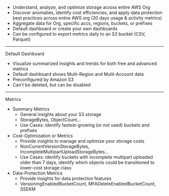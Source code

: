 - Understand, analyze, and optimize storage across entire AWS Org
- Discover anomalies, identify cost efficiencies, and apply data protection best practices across entire AWS org (30 days usage & activity metrics)
- Aggregate data for Org, specific accs, regions, buckets, or prefixes
- Default dashboard or create your own dashboards
- Can be configured to export metrics daily to an S3 bucket (CSV, Parquet)
---
Default Dashboard
- Visualize summarized insights and trends for both free and advanced metrics
- Default dashboard shows Multi-Region and Multi-Account data
- Preconfigured by Amazon S3
- Can't be deleted, but can be disabled
---
Metrics
- Summary Metrics
	- General insights about your S3 storage
	- StorageBytes, ObjectCount...
	- Use Cases: identify fastest-growing (or not used) buckets and prefixes
- Cost-Optimization or Metrics
	- Provide insights to manage and optimize your storage costs
	- NonCurrentVersionStorageBytes, IncompleteMultipartUploadStorageBytes...
	- Use Cases: identify buckets with incomplete multipart uploaded older than 7 days, identify which objects could be transitioned to lower-cost storage class
- Data-Protection Metrics
	- Provide insights for data protection features
	- VersioningEnabledBucketCount, MFADeleteEnabledBucketCount, SSEKM